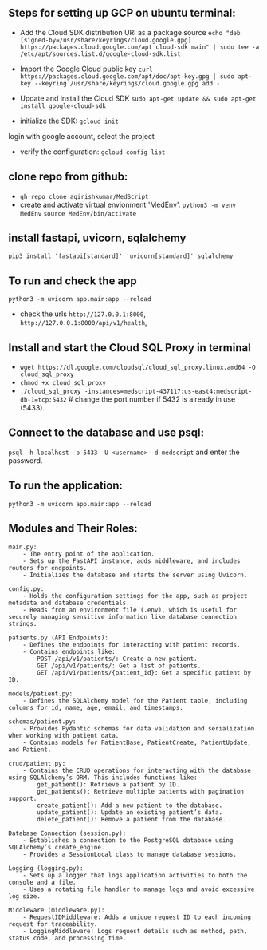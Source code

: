 ## Steps for setting up GCP on ubuntu terminal:

- Add the Cloud SDK distribution URI as a package source
`echo "deb [signed-by=/usr/share/keyrings/cloud.google.gpg] https://packages.cloud.google.com/apt cloud-sdk main" | sudo tee -a /etc/apt/sources.list.d/google-cloud-sdk.list`

- Import the Google Cloud public key
`curl https://packages.cloud.google.com/apt/doc/apt-key.gpg | sudo apt-key --keyring /usr/share/keyrings/cloud.google.gpg add -`

- Update and install the Cloud SDK
`sudo apt-get update && sudo apt-get install google-cloud-sdk`

- initialize the SDK:
`gcloud init`

login with google account, select the project

- verify the configuration:
`gcloud config list`


## clone repo from github:
- `gh repo clone agirishkumar/MedScript`
- create and activate virtual envionment 'MedEnv'.
`python3 -m venv MedEnv`
`source MedEnv/bin/activate`

## install fastapi, uvicorn, sqlalchemy

`pip3 install 'fastapi[standard]' 'uvicorn[standard]' sqlalchemy`

## To run and check the app
`python3 -m uvicorn app.main:app --reload`

- check the urls `http://127.0.0.1:8000`, `http://127.0.0.1:8000/api/v1/health`,

## Install and start the Cloud SQL Proxy in terminal
- `wget https://dl.google.com/cloudsql/cloud_sql_proxy.linux.amd64 -O cloud_sql_proxy`
- `chmod +x cloud_sql_proxy`
- `./cloud_sql_proxy -instances=medscript-437117:us-east4:medscript-db-1=tcp:5432` # change the port number if 5432 is already in use (5433).

## Connect to the database and use psql: 
`psql -h localhost -p 5433 -U <username> -d medscript` and enter the password.

## To run the application:
`python3 -m uvicorn app.main:app --reload`


## Modules and Their Roles:

    main.py:
        - The entry point of the application.
        - Sets up the FastAPI instance, adds middleware, and includes routers for endpoints.
        - Initializes the database and starts the server using Uvicorn.

    config.py:
        - Holds the configuration settings for the app, such as project metadata and database credentials.
        - Reads from an environment file (.env), which is useful for securely managing sensitive information like database connection strings.

    patients.py (API Endpoints):
        - Defines the endpoints for interacting with patient records.
        - Contains endpoints like:
            POST /api/v1/patients/: Create a new patient.
            GET /api/v1/patients/: Get a list of patients.
            GET /api/v1/patients/{patient_id}: Get a specific patient by ID.

    models/patient.py:
        - Defines the SQLAlchemy model for the Patient table, including columns for id, name, age, email, and timestamps.

    schemas/patient.py:
        - Provides Pydantic schemas for data validation and serialization when working with patient data.
        - Contains models for PatientBase, PatientCreate, PatientUpdate, and Patient.

    crud/patient.py:
        - Contains the CRUD operations for interacting with the database using SQLAlchemy’s ORM. This includes functions like:
            get_patient(): Retrieve a patient by ID.
            get_patients(): Retrieve multiple patients with pagination support.
            create_patient(): Add a new patient to the database.
            update_patient(): Update an existing patient’s data.
            delete_patient(): Remove a patient from the database.

    Database Connection (session.py):
        - Establishes a connection to the PostgreSQL database using SQLAlchemy’s create_engine.
        - Provides a SessionLocal class to manage database sessions.

    Logging (logging.py):
        - Sets up a logger that logs application activities to both the console and a file.
        - Uses a rotating file handler to manage logs and avoid excessive log size.

    Middleware (middleware.py):
        - RequestIDMiddleware: Adds a unique request ID to each incoming request for traceability.
        - LoggingMiddleware: Logs request details such as method, path, status code, and processing time.